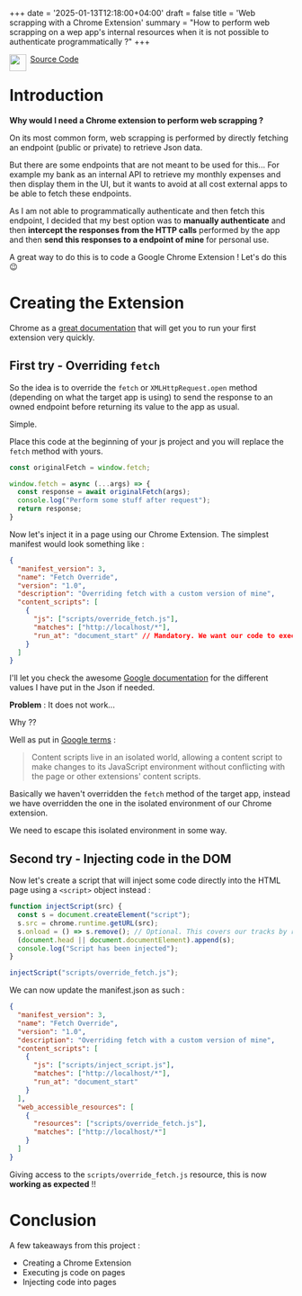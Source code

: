 +++
date = '2025-01-13T12:18:00+04:00'
draft = false
title = 'Web scrapping with a Chrome Extension'
summary = "How to perform web scrapping on a wep app's internal resources when it is not possible to authenticate programmatically ?"
+++

<a href="https://github.com/guillaumelgf/chrome_extension">
    <img src="/images/github.svg" style="float: left; height: 30px;margin:0;">
    <span style="vertical-align:bottom;margin-left: 7px;">Source Code</span>
</a>

# Introduction

**Why would I need a Chrome extension to perform web scrapping ?**

On its most common form, web scrapping is performed by directly fetching an endpoint (public or private) to retrieve Json data.

But there are some endpoints that are not meant to be used for this... For example my bank as an internal API to retrieve my monthly expenses
and then display them in the UI, but it wants to avoid at all cost external apps to be able to fetch these endpoints.

As I am not able to programmatically authenticate and then fetch this endpoint, I decided that my best option was to **manually authenticate**
and then **intercept the responses from the HTTP calls** performed by the app and then **send this responses to a endpoint of mine** for personal use.

A great way to do this is to code a Google Chrome Extension ! Let's do this :wink:

# Creating the Extension

Chrome as a [great documentation](https://developer.chrome.com/docs/extensions/get-started/tutorial/hello-world) that will get you to run your 
first extension very quickly.

## First try - Overriding `fetch`

So the idea is to override the `fetch` or `XMLHttpRequest.open` method (depending on what the target app is using) to send the response
to an owned endpoint before returning its value to the app as usual. 

Simple.

Place this code at the beginning of your js project and you will replace the `fetch` method with yours.

``` javascript
const originalFetch = window.fetch;

window.fetch = async (...args) => {
  const response = await originalFetch(args);
  console.log("Perform some stuff after request");
  return response;
}
```

Now let's inject it in a page using our Chrome Extension. The simplest manifest would look something like :

```json
{
  "manifest_version": 3,
  "name": "Fetch Override",
  "version": "1.0",
  "description": "Overriding fetch with a custom version of mine",
  "content_scripts": [
    {
      "js": ["scripts/override_fetch.js"],
      "matches": ["http://localhost/*"],
      "run_at": "document_start" // Mandatory. We want our code to execute first
    }
  ]
}
```

I'll let you check the awesome [Google documentation](https://developer.chrome.com/docs/extensions/get-started/tutorial/scripts-on-every-tab) for the different values I have put in the Json if needed.

**Problem** : It does not work...

Why ??

Well as put in [Google terms](https://developer.chrome.com/docs/extensions/develop/concepts/content-scripts?hl=en#isolated_world) : 

> Content scripts live in an isolated world, allowing a content script to make changes to its JavaScript environment without conflicting with the page or other extensions' content scripts.

Basically we haven't overridden the `fetch` method of the target app, instead we have overridden the one in the isolated environment
of our Chrome extension.

We need to escape this isolated environment in some way.

## Second try -  Injecting code in the DOM

Now let's create a script that will inject some code directly into the HTML page using a `<script>` object instead :

```javascript
function injectScript(src) {
  const s = document.createElement("script");
  s.src = chrome.runtime.getURL(src);
  s.onload = () => s.remove(); // Optional. This covers our tracks by removing the object from HTML code after the code has been injected
  (document.head || document.documentElement).append(s);
  console.log("Script has been injected");
}

injectScript("scripts/override_fetch.js");
```

We can now update the manifest.json as such :

```json
{
  "manifest_version": 3,
  "name": "Fetch Override",
  "version": "1.0",
  "description": "Overriding fetch with a custom version of mine",
  "content_scripts": [
    {
      "js": ["scripts/inject_script.js"],
      "matches": ["http://localhost/*"],
      "run_at": "document_start"
    }
  ],
  "web_accessible_resources": [
    {
      "resources": ["scripts/override_fetch.js"],
      "matches": ["http://localhost/*"]
    }
  ]
}
```

Giving access to the `scripts/override_fetch.js` resource, this is now **working as expected** !!

# Conclusion 

A few takeaways from this project :
- Creating a Chrome Extension
- Executing js code on pages
- Injecting code into pages